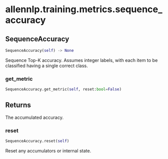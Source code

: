 # allennlp.training.metrics.sequence_accuracy

## SequenceAccuracy
```python
SequenceAccuracy(self) -> None
```

Sequence Top-K accuracy. Assumes integer labels, with
each item to be classified having a single correct class.

### get_metric
```python
SequenceAccuracy.get_metric(self, reset:bool=False)
```

Returns
-------
The accumulated accuracy.

### reset
```python
SequenceAccuracy.reset(self)
```

Reset any accumulators or internal state.

